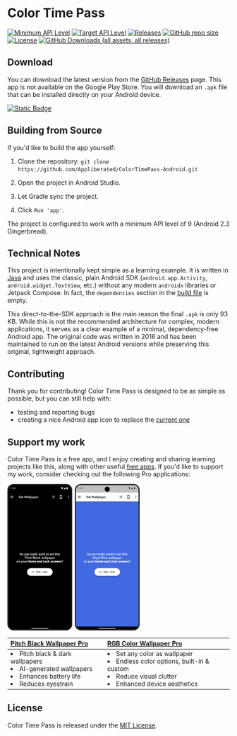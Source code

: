 # Color Time Pass

[![Minimum API Level](https://img.shields.io/badge/Min%20API%20Level-14-green)](app/build.gradle.kts)
[![Target API Level](https://img.shields.io/badge/Target%20API%20Level-35-orange)](app/build.gradle.kts)
[![Releases](https://img.shields.io/github/release/Appliberated/ColorTimePass-Android.svg)](https://github.com/Appliberated/ColorTimePass-Android/releases/latest)
[![GitHub repo size](https://img.shields.io/github/repo-size/Appliberated/ColorTimePass-Android)](https://github.com/Appliberated/ColorTimePass-Android)
[![License](https://img.shields.io/npm/l/express.svg)](LICENSE)
[![GitHub Downloads (all assets, all releases)](https://img.shields.io/github/downloads/Appliberated/ColorTimePass-Android/total)](https://github.com/Appliberated/ColorTimePass-Android/releases)

## Download

You can download the latest version from the [GitHub Releases](https://github.com/Appliberated/ColorTimePass-Android/releases/latest) page. This app is not available on the Google Play Store. You will download an `.apk` file that can be installed directly on your Android device.

<a href="https://github.com/Appliberated/ColorTimePass-Android/releases/latest">
  <img height="24px" alt="Static Badge" src="https://img.shields.io/badge/Download-from_GitHub_Releases-brightgreen?style=plastic&logo=github&color=%23181717">
</a>

## Building from Source

If you'd like to build the app yourself:

1.  Clone the repository: `git clone https://github.com/Appliberated/ColorTimePass-Android.git`

2.  Open the project in Android Studio.

3.  Let Gradle sync the project.

4.  Click `Run 'app'`.

The project is configured to work with a minimum API level of 9 (Android 2.3 Gingerbread).

## Technical Notes

This project is intentionally kept simple as a learning example. It is written in [Java](app/src/main/java/com/appliberated/ColorTimePass-Android/ColorTimePassActivity.java) and uses the classic, plain Android SDK (`android.app.Activity`, `android.widget.TextView`, etc.) without any modern `androidx` libraries or Jetpack Compose. In fact, the `dependencies` section in the [build file](app/build.gradle.kts) is empty.

This direct-to-the-SDK approach is the main reason the final `.apk` is only 93 KB. While this is not the recommended architecture for complex, modern applications, it serves as a clear example of a minimal, dependency-free Android app. The original code was written in 2016 and has been maintained to run on the latest Android versions while preserving this original, lightweight approach.

## Contributing

Thank you for contributing! Color Time Pass is designed to be as simple as possible, but you can still help with:

* testing and reporting bugs
* creating a nice Android app icon to replace the [current one](app/src/main/res/mipmap-xxxhdpi/ic_launcher.png)

## Support my work

Color Time Pass is a free app, and I enjoy creating and sharing learning projects like this, along with other useful [free apps](https://www.appliberated.com/). If you'd like to support my work, consider checking out the following Pro applications:

<a href="https://www.tecdrop.com/apps/pro/"><img width="300" src="repo-assets/tecdrop-pro-apps.png" alt="Tecdrop Pro Apps" /></a>

[Pitch Black Wallpaper Pro](https://www.tecdrop.com/pitchblackwallpaperpro/) | [RGB Color Wallpaper Pro](https://www.tecdrop.com/rgbcolorwallpaperpro/) |
| :--- | :--- |
| <li>Pitch black & dark wallpapers</li><li>AI-generated wallpapers</li><li>Enhances battery life</li><li>Reduces eyestrain</li> | <li>Set any color as wallpaper</li><li>Endless color options, built-in & custom</li><li>Reduce visual clutter</li><li>Enhanced device aesthetics</li> |

## License

Color Time Pass is released under the [MIT License](LICENSE).
